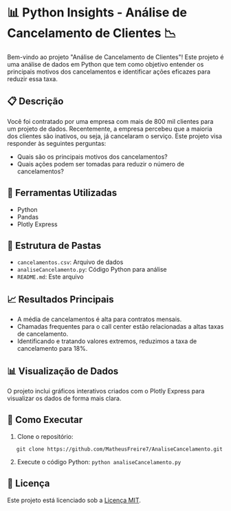 # 📊 Python Insights - Análise de Cancelamento de Clientes 📉

Bem-vindo ao projeto "Análise de Cancelamento de Clientes"! Este projeto é uma análise de dados em Python que tem como objetivo entender os principais motivos dos cancelamentos e identificar ações eficazes para reduzir essa taxa.

## 📋 Descrição

Você foi contratado por uma empresa com mais de 800 mil clientes para um projeto de dados. Recentemente, a empresa percebeu que a maioria dos clientes são inativos, ou seja, já cancelaram o serviço. Este projeto visa responder às seguintes perguntas:

- Quais são os principais motivos dos cancelamentos?
- Quais ações podem ser tomadas para reduzir o número de cancelamentos?

## 🧰 Ferramentas Utilizadas

- Python
- Pandas
- Plotly Express

## 📂 Estrutura de Pastas

- `cancelamentos.csv`: Arquivo de dados
- `analiseCancelamento.py`: Código Python para análise
- `README.md`: Este arquivo

## 📈 Resultados Principais

- A média de cancelamentos é alta para contratos mensais.
- Chamadas frequentes para o call center estão relacionadas a altas taxas de cancelamento.
- Identificando e tratando valores extremos, reduzimos a taxa de cancelamento para 18%.

## 📊 Visualização de Dados

O projeto inclui gráficos interativos criados com o Plotly Express para visualizar os dados de forma mais clara.

## 🚀 Como Executar

1. Clone o repositório:
``` base
   git clone https://github.com/MatheusFreire7/AnaliseCancelamento.git
```
2. Execute o código Python: `python analiseCancelamento.py`

## 📄 Licença

Este projeto está licenciado sob a [Licença MIT](LICENSE).
